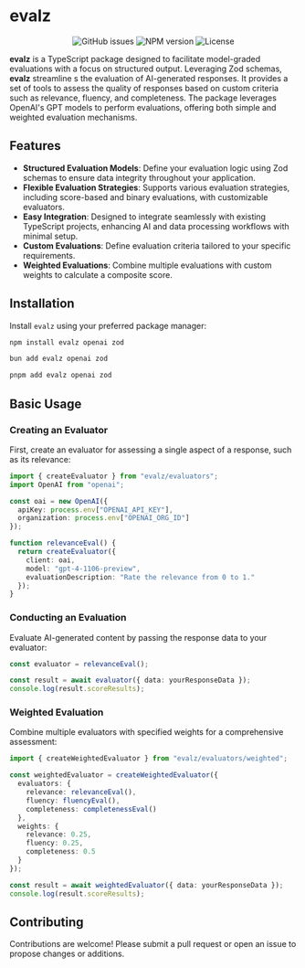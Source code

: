 # evalz

<div align="center">
  <img alt="GitHub issues" src="https://img.shields.io/github/issues/hack-dance/island-ai.svg?style=flat-square&labelColor=000000">
  <img alt="NPM version" src="https://img.shields.io/npm/v/evalz.svg?style=flat-square&logo=npm&labelColor=000000&label=evalz">
  <img alt="License" src="https://img.shields.io/npm/l/evalz.svg?style=flat-square&labelColor=000000">
</div>

**evalz** is a TypeScript package designed to facilitate model-graded evaluations with a focus on structured output. Leveraging Zod schemas, **evalz** streamline s the evaluation of AI-generated responses. It provides a set of tools to assess the quality of responses based on custom criteria such as relevance, fluency, and completeness. The package leverages OpenAI's GPT models to perform evaluations, offering both simple and weighted evaluation mechanisms.

## Features

- **Structured Evaluation Models**: Define your evaluation logic using Zod schemas to ensure data integrity throughout your application.
- **Flexible Evaluation Strategies**: Supports various evaluation strategies, including score-based and binary evaluations, with customizable evaluators.
- **Easy Integration**: Designed to integrate seamlessly with existing TypeScript projects, enhancing AI and data processing workflows with minimal setup.
- **Custom Evaluations**: Define evaluation criteria tailored to your specific requirements.
- **Weighted Evaluations**: Combine multiple evaluations with custom weights to calculate a composite score.


## Installation

Install `evalz` using your preferred package manager:

```bash
npm install evalz openai zod

bun add evalz openai zod

pnpm add evalz openai zod
```

## Basic Usage

### Creating an Evaluator

First, create an evaluator for assessing a single aspect of a response, such as its relevance:

```typescript
import { createEvaluator } from "evalz/evaluators";
import OpenAI from "openai";

const oai = new OpenAI({
  apiKey: process.env["OPENAI_API_KEY"],
  organization: process.env["OPENAI_ORG_ID"]
});

function relevanceEval() {
  return createEvaluator({
    client: oai,
    model: "gpt-4-1106-preview",
    evaluationDescription: "Rate the relevance from 0 to 1."
  });
}
```

### Conducting an Evaluation

Evaluate AI-generated content by passing the response data to your evaluator:

```typescript
const evaluator = relevanceEval();

const result = await evaluator({ data: yourResponseData });
console.log(result.scoreResults);
```

### Weighted Evaluation

Combine multiple evaluators with specified weights for a comprehensive assessment:

```typescript
import { createWeightedEvaluator } from "evalz/evaluators/weighted";

const weightedEvaluator = createWeightedEvaluator({
  evaluators: {
    relevance: relevanceEval(),
    fluency: fluencyEval(),
    completeness: completenessEval()
  },
  weights: {
    relevance: 0.25,
    fluency: 0.25,
    completeness: 0.5
  }
});

const result = await weightedEvaluator({ data: yourResponseData });
console.log(result.scoreResults);
```

## Contributing

Contributions are welcome! Please submit a pull request or open an issue to propose changes or additions.
